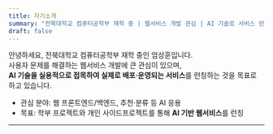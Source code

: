 ```yaml
---
title: 자기소개
summary: "전북대학교 컴퓨터공학부 재학 중 | 웹서비스 개발 관심 | AI 기술로 서비스 런칭 목표"
draft: false 
---
```


안녕하세요, 전북대학교 컴퓨터공학부 재학 중인 엄상훈입니다.  
사용자 문제를 해결하는 웹서비스 개발에 큰 관심이 있으며,  
**AI 기술을 실용적으로 접목하여 실제로 배포·운영되는 서비스**를 런칭하는 것을 목표로 하고 있습니다.

- 관심 분야: 웹 프론트엔드/백엔드, 추천·분류 등 AI 응용
- 목표: 학부 프로젝트와 개인 사이드프로젝트를 통해 **AI 기반 웹서비스**를 런칭
---
